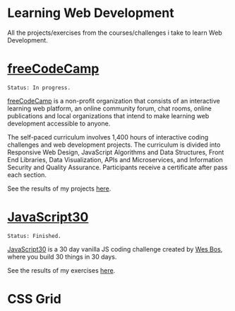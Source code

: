 # Learning Web Development

All the projects/exercises from the courses/challenges i take to learn Web Development.

# [freeCodeCamp](/freecodecamp/)

```
Status: In progress.
```

[freeCodeCamp](https://www.freecodecamp.org/) is a non-profit organization that consists of an interactive learning web platform, an online community forum, chat rooms, online publications and local organizations that intend to make learning web development accessible to anyone.

The self-paced curriculum involves 1,400 hours of interactive coding challenges and web development projects. The curriculum is divided into Responsive Web Design, JavaScript Algorithms and Data Structures, Front End Libraries, Data Visualization, APIs and Microservices, and Information Security and Quality Assurance. Participants receive a certificate after pass each section.

See the results of my projects [here](/freecodecamp/README.md).

# [JavaScript30](/javascript30/)

```
Status: Finished.
```

[JavaScript30](https://javascript30.com/) is a 30 day vanilla JS coding challenge created by [Wes Bos](https://wesbos.com/), where you build 30 things in 30 days.

See the results of my exercises [here](/javascript30/README.md).

# CSS Grid
